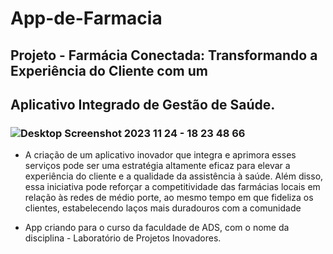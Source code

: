 # App-de-Farmacia
## Projeto - Farmácia Conectada: Transformando a Experiência do Cliente com um 
## Aplicativo Integrado de Gestão de Saúde.
### ![Desktop Screenshot 2023 11 24 - 18 23 48 66](https://github.com/wanddmarques/App-de-Farmacia/assets/69114988/69ad533f-52cf-4de6-8a7b-51093cb2307c)
- A criação de um aplicativo inovador que integra e aprimora esses serviços pode ser uma 
estratégia altamente eficaz para elevar a experiência do cliente e a qualidade da assistência 
à saúde. Além disso, essa iniciativa pode reforçar a competitividade das farmácias locais em 
relação às redes de médio porte, ao mesmo tempo em que fideliza os clientes, estabelecendo 
laços mais duradouros com a comunidade

- App criando para o curso da faculdade de ADS, 
com o nome da disciplina - Laboratório de Projetos Inovadores.

